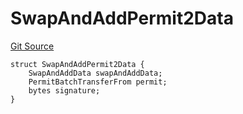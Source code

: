 # SwapAndAddPermit2Data
[Git Source](https://github.com/ArrakisFinance/arrakis-modular/blob/b9ae3a6dd7145e0f69f817dcb31abd79f8e19310/src/structs/SPrivateRouter.sol)


```solidity
struct SwapAndAddPermit2Data {
    SwapAndAddData swapAndAddData;
    PermitBatchTransferFrom permit;
    bytes signature;
}
```

